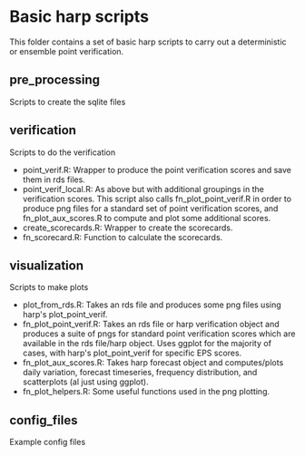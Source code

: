 # Basic harp scripts

This folder contains a set of basic harp scripts to carry out
a deterministic or ensemble point verification.


## pre_processing
Scripts to create the sqlite files

## verification
Scripts to do the verification

- point_verif.R: Wrapper to produce the point verification scores and save them in rds files.
- point_verif_local.R: As above but with additional groupings in the verification scores. This script also calls fn_plot_point_verif.R in order to produce png files for a standard set of point verification scores, and fn_plot_aux_scores.R to compute and plot some additional scores. 
- create_scorecards.R: Wrapper to create the scorecards.
- fn_scorecard.R: Function to calculate the scorecards.

## visualization
Scripts to make plots

- plot_from_rds.R: Takes an rds file and produces some png files using harp's plot_point_verif.
- fn_plot_point_verif.R: Takes an rds file or harp verification object and produces a suite of pngs for standard point verification scores which are available in the rds file/harp object. Uses ggplot for the majority of cases, with harp's plot_point_verif for specific EPS scores.
- fn_plot_aux_scores.R: Takes harp forecast object and computes/plots daily variation, forecast timeseries, frequency distribution, and scatterplots (al just using ggplot).
- fn_plot_helpers.R: Some useful functions used in the png plotting.

## config_files
Example config files
